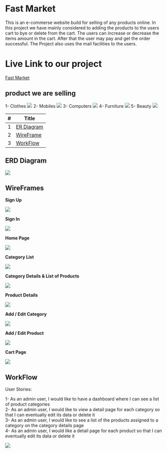 # Fast Market

This is an e-commerse website build for selling of any products online. In this project we have mainly considered to adding the products to the users cart to bye or delete from the cart. The users can increase or decrease the items amount in the cart. After that the user may pay and get the order successful. The Project also uses the mail facilities to the users.

# Live Link to our project

[Fast Market](https://fastmarket20220626025535.azurewebsites.net/)

## product we are selling
1- Clothes
![](./img/clothes.png)
2- Mobiles
![](./img/mobiles.png)
3- Computers
![](./img/Computers.png)
4- Furniture
![](./img/furniture.png)
5- Beauty
![](./img/beauty.png)


#|Title
---|-----
1|[ER Diagram](#erd-diagram)
2|[WireFrame](#wireframes)
3|[WorkFlow](#workflow)


## ERD Diagram
![](./img/ERD.drawio.png)

## WireFrames

**Sign Up**

![](./img/SignUp.png)

**Sign In**

![](./img/SignIn.png)

**Home Page**

![](./img/HomePage.png)  

**Category List**

![](./img/ListOfCategories.png) 

**Category Details & List of Products**

![](./img/CategoryDetails.png)   

**Product Details**

![](./img/ProductDetails.png)  

**Add / Edit Category**

![](./img/AddEditCategory.png)  

**Add / Edit Product**

![](./img/AddEditProduct.png)  

**Cart Page**

![](./img/CartPage.png)   


## WorkFlow

User Stories:

1- As an admin user, I would like to have a dashboard where I can see a list of product categories  
2- As an admin user, I would like to view a detail page for each category so that I can eventually edit its data or delete it  
3- As an admin user, I would like to see a list of the products assigned to a category on the category details page  
4- As an admin user, I would like a detail page for each product so that I can eventually edit its data or delete it  

![](./img/WorkFlow.png)
